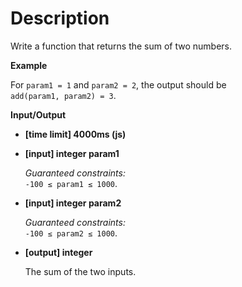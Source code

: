 # Description
Write a function that returns the sum of two numbers.

**Example**

For `param1 = 1` and `param2 = 2`, the output should be  
`add(param1, param2) = 3`.

**Input/Output**

*   **[time limit] 4000ms (js)**

*   **[input] integer param1**

    _Guaranteed constraints:_  
    `-100 ≤ param1 ≤ 1000`.

*   **[input] integer param2**

    _Guaranteed constraints:_  
    `-100 ≤ param2 ≤ 1000`.

*   **[output] integer**

    The sum of the two inputs.
